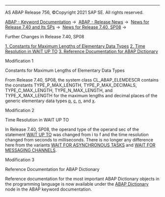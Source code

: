   

* * *

AS ABAP Release 756, ©Copyright 2021 SAP SE. All rights reserved.

[ABAP - Keyword Documentation](javascript:call_link\('abenabap.htm'\)) →  [ABAP - Release News](javascript:call_link\('abennews.htm'\)) →  [News for Release 7.40 and Its SPs](javascript:call_link\('abennews-740.htm'\)) →  [News for Release 7.40, SP08](javascript:call_link\('abennews-740_sp08.htm'\)) → 

Further Changes in Release 7.40, SP08

[1\. Constants for Maximum Lengths of Elementary Data Types](#!ABAP_MODIFICATION_1@1@)
[2\. Time Resolution in WAIT UP TO](#!ABAP_MODIFICATION_2@2@)
[3\. Reference Documentation for ABAP Dictionary](#!ABAP_MODIFICATION_3@3@)

Modification 1   

Constants for Maximum Lengths of Elementary Data Types

From Release 7.40, SP08, the system class CL\_ABAP\_ELEMDESCR contains the constants TYPE\_P\_MAX\_LENGTH, TYPE\_P\_MAX\_DECIMALS, TYPE\_C\_MAX\_LENGTH, TYPE\_N\_MAX\_LENGTH, and TYPE\_X\_MAX\_LENGTH for the maximum lengths and decimal places of the generic elementary data types [p](javascript:call_link\('abenbuiltin_types_numeric.htm'\)), [c](javascript:call_link\('abenbuiltin_types_character.htm'\)), [n](javascript:call_link\('abenbuiltin_types_character.htm'\)), and [x](javascript:call_link\('abenbuiltin_types_byte.htm'\)).

Modification 2   

Time Resolution in WAIT UP TO

In Release 7.40, SP08, the operand type of the operand sec of the statement [WAIT UP TO](javascript:call_link\('abapwait_up_to.htm'\)) was changed from i to f and the time resolution changed from seconds to milliseconds. There is no longer any difference here from the variants [WAIT FOR ASYNCHRONOUS TASKS](javascript:call_link\('abapwait_arfc.htm'\)) and [WAIT FOR MESSAGING CHANNELS](javascript:call_link\('abapwait_amc.htm'\)).

Modification 3   

Reference Documentation for ABAP Dictionary

Reference documentation for the most important ABAP Dictionary objects in the programming language is now available under the [ABAP Dictionary](javascript:call_link\('abenabap_dictionary.htm'\)) node in the ABAP keyword documentation.